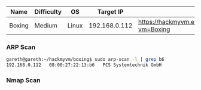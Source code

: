 | Name   | Difficulty | OS    | Target IP     | Link                                               |
| ------ | ---------- | ----- | ------------- | -------------------------------------------------- |
| Boxing | Medium     | Linux | 192.168.0.112 | https://hackmyvm.eu/machines/machine.php?vm=Boxing |
### ARP Scan

```bash
gareth@gareth:~/hackmyvm/boxing$ sudo arp-scan -l | grep b6
192.168.0.112	08:00:27:22:13:b6	PCS Systemtechnik GmbH
```

### Nmap Scan